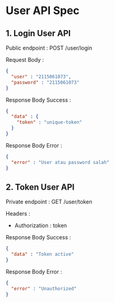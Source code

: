 # User API Spec

## 1. Login User API

Public endpoint : POST /user/login

Request Body :
```json
{
  "user" : "2115061073",
  "password" : "2115061073"
}
```

Response Body Success : 
```json
{
  "data" : {
    "token" : "unique-token"
  }
}
```

Response Body Error :
```json
{
  "error" : "User atau password salah"
}
```

## 2. Token User API

Private endpoint : GET /user/token

Headers :
- Authorization : token

Response Body Success : 
```json
{
  "data" : "Token active"
}
```

Response Body Error :
```json
{
  "error" : "Unauthorized"
}
```
